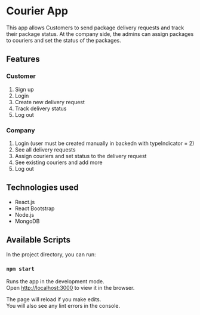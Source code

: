 # Courier App

This app allows Customers to send package delivery requests and track their package status. At the company side, the admins can assign packages to couriers and set the status of the packages.

## Features
### Customer
1. Sign up
2. Login
3. Create new delivery request
4. Track delivery status
5. Log out

### Company
1. Login (user must be created manually in backedn with typeIndicator = 2)
2. See all delivery requests
3. Assign couriers and set status to the delivery request
4. See existing couriers and add more
5. Log out

## Technologies used
- React.js
- React Bootstrap
- Node.js
- MongoDB

## Available Scripts

In the project directory, you can run:

### `npm start`

Runs the app in the development mode.<br />
Open [http://localhost:3000](http://localhost:3000) to view it in the browser.

The page will reload if you make edits.<br />
You will also see any lint errors in the console.

